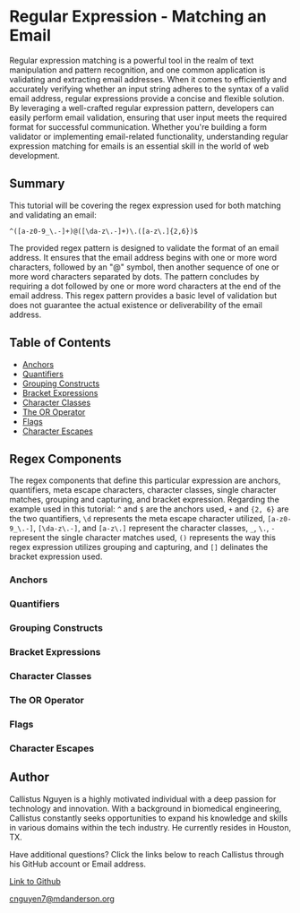 # Regular Expression - Matching an Email

Regular expression matching is a powerful tool in the realm of text manipulation and pattern recognition, and one common application is validating and extracting email addresses. When it comes to efficiently and accurately verifying whether an input string adheres to the syntax of a valid email address, regular expressions provide a concise and flexible solution. By leveraging a well-crafted regular expression pattern, developers can easily perform email validation, ensuring that user input meets the required format for successful communication. Whether you're building a form validator or implementing email-related functionality, understanding regular expression matching for emails is an essential skill in the world of web development.

## Summary

This tutorial will be covering the regex expression used for both matching and validating an email:

`^([a-z0-9_\.-]+)@([\da-z\.-]+)\.([a-z\.]{2,6})$`

The provided regex pattern is designed to validate the format of an email address. It ensures that the email address begins with one or more word characters, followed by an "@" symbol, then another sequence of one or more word characters separated by dots. The pattern concludes by requiring a dot followed by one or more word characters at the end of the email address. This regex pattern provides a basic level of validation but does not guarantee the actual existence or deliverability of the email address.

## Table of Contents

- [Anchors](#anchors)
- [Quantifiers](#quantifiers)
- [Grouping Constructs](#grouping-constructs)
- [Bracket Expressions](#bracket-expressions)
- [Character Classes](#character-classes)
- [The OR Operator](#the-or-operator)
- [Flags](#flags)
- [Character Escapes](#character-escapes)

## Regex Components

The regex components that define this particular expression are anchors, quantifiers, meta escape characters, character classes, single character matches, grouping and capturing, and bracket expression. Regarding the example used in this tutorial: `^` and `$` are the anchors used, `+` and `{2, 6}` are the two quantifiers, `\d` represents the meta escape character utilized, `[a-z0-9_\.-]`, `[\da-z\.-]`, and `[a-z\.]` represent the character classes, `_`, `\.`, `-` represent the single character matches used, `()` represents the way this regex expression utilizes grouping and capturing, and `[]` delinates the bracket expression used.

### Anchors

### Quantifiers

### Grouping Constructs

### Bracket Expressions

### Character Classes

### The OR Operator

### Flags

### Character Escapes

## Author

Callistus Nguyen is a highly motivated individual with a deep passion for technology and innovation. With a background in biomedical engineering, Callistus constantly seeks opportunities to expand his knowledge and skills in various domains within the tech industry. He currently resides in Houston, TX.

Have additional questions? Click the links below to reach Callistus through his GitHub account or Email address.

[Link to Github](https://github.com/cnguyen1013)

<a href="mailto:cnguyen7@mdanderson.org">cnguyen7@mdanderson.org</a>